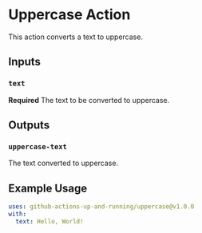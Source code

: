 # Uppercase Action

This action converts a text to uppercase.

## Inputs

### `text`

**Required** The text to be converted to uppercase.

## Outputs

### `uppercase-text`

The text converted to uppercase.

## Example Usage

```yaml
uses: github-actions-up-and-running/uppercase@v1.0.0
with:
  text: Hello, World!
```